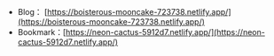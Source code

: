 - Blog： [https://boisterous-mooncake-723738.netlify.app/](https://boisterous-mooncake-723738.netlify.app/)
- Bookmark：[https://neon-cactus-5912d7.netlify.app/](https://neon-cactus-5912d7.netlify.app/)

<!--
**vdbvxcbcb/vdbvxcbcb** is a ✨ _special_ ✨ repository because its `README.md` (this file) appears on your GitHub profile.

Here are some ideas to get you started:

- 🔭 I’m currently working on ...
- 🌱 I’m currently learning ...
- 👯 I’m looking to collaborate on ...
- 🤔 I’m looking for help with ...
- 💬 Ask me about ...
- 📫 How to reach me: ...
- 😄 Pronouns: ...
- ⚡ Fun fact: ...
-->

